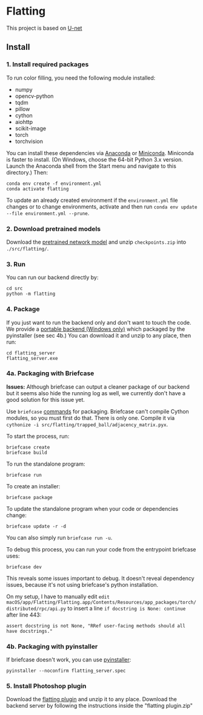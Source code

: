 # Flatting
This project is based on [U-net](https://github.com/milesial/Pytorch-UNet)

## Install
### 1. Install required packages
To run color filling, you need the following module installed:

- numpy
- opencv-python
- tqdm
- pillow
- cython
- aiohttp
- scikit-image
- torch
- torchvision

You can install these dependencies via [Anaconda](https://www.anaconda.com/products/individual) or [Miniconda](https://docs.conda.io/en/latest/miniconda.html).
Miniconda is faster to install. (On Windows, choose the 64-bit Python 3.x version. Launch the Anaconda shell from the Start menu and navigate to this directory.)
Then:

    conda env create -f environment.yml
    conda activate flatting

To update an already created environment if the `environment.yml` file changes or to change environments, activate and then run `conda env update --file environment.yml --prune`.

### 2. Download pretrained models
Download the [pretrained network model](https://drive.google.com/file/d/1NLooRQ8uZ3ZwQnAYjQAiGhOJqit5Q2_J/view?usp=sharing) and unzip `checkpoints.zip` into `./src/flatting/`.

### 3. Run
You can run our backend directly by:

    cd src
    python -m flatting



### 4. Package
If you just want to run the backend only and don't want to touch the code. We provide a [portable backend (Windows only)](https://drive.google.com/file/d/1s9Z5Qgc9siWMu45iOetEUhuzNfJbjbGw/view?usp=sharing) which packaged by the pyinstaller (see sec 4b.) You can download it and unzip to any place, then run:

    cd flatting_server
    flatting_server.exe

### 4a. Packaging with Briefcase
**Issues:** Although briefcase can output a cleaner package of our backend but it seems also hide the running log as well, we currently don't have a good solution for this issue yet.

Use `briefcase` [commands](https://docs.beeware.org/en/latest/tutorial/tutorial-1.html) for packaging. Briefcase can't compile Cython modules, so you must first do that. There is only one. Compile it via `cythonize -i src/flatting/trapped_ball/adjacency_matrix.pyx`.

To start the process, run:

    briefcase create
    briefcase build

To run the standalone program:

    briefcase run

To create an installer:

    briefcase package

To update the standalone program when your code or dependencies change:

    briefcase update -r -d

You can also simply run `briefcase run -u`.

To debug this process, you can run your code from the entrypoint briefcase uses:

    briefcase dev

This reveals some issues important to debug. It doesn't reveal dependency issues, because it's not using briefcase's python installation.

On my setup, I have to manually edit `edit macOS/app/Flatting/Flatting.app/Contents/Resources/app_packages/torch/distributed/rpc/api.py` to insert a line `if docstring is None: continue` after line 443:

    assert docstring is not None, "RRef user-facing methods should all have docstrings."

### 4b. Packaging with pyinstaller

If briefcase doesn't work, you can use [pyinstaller](https://www.pyinstaller.org/):

    pyinstaller --noconfirm flatting_server.spec

### 5. Install Photoshop plugin
Download the [flatting plugin](https://drive.google.com/file/d/1HivdqU2Z2dIL2MvqzEYmCLO2_nDL2Cnk/view?usp=sharing) and unzip it to any place. 
Download the backend server by following the instructions inside the "flatting plugin.zip"

